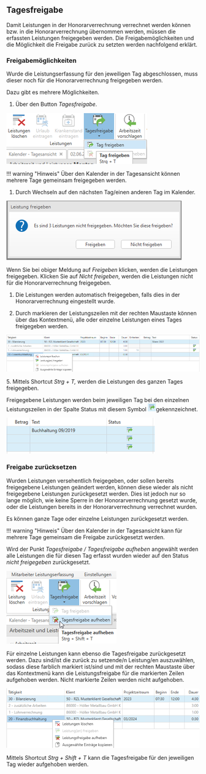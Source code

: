 ## Tagesfreigabe

Damit Leistungen in der Honorarverrechnung verrechnet werden können bzw.
in die Honorarverrechnung übernommen werden, müssen die erfassten
Leistungen freigegeben werden. Die Freigabemöglichkeiten und die
Möglichkeit die Freigabe zurück zu setzten werden nachfolgend erklärt.

### Freigabemöglichkeiten

Wurde die Leistungserfassung für den jeweiligen Tag abgeschlossen, muss
dieser noch für die Honorarverrechnung freigegeben werden.

Dazu gibt es mehrere Möglichkeiten.

1.  Über den Button *Tagesfreigabe*.


![](<img/image47.png>)

!!! warning "Hinweis"
    Über den Kalender in der Tagesansicht können mehrere Tage gemeinsam
    freigegeben werden.

1.  Durch Wechseln auf den nächsten Tag/einen anderen Tag im Kalender.


![](<img/image48.png>)

Wenn Sie bei obiger Meldung auf *Freigeben* klicken, werden die
Leistungen freigegeben. Klicken Sie auf *Nicht freigeben*, werden die
Leistungen nicht für die Honorarverrechnung freigegeben.

1.  Die Leistungen werden automatisch freigegeben, falls dies in der
    Honorarverrechnung eingestellt wurde.

2.  Durch markieren der Leistungszeilen mit der rechten Maustaste können
    über das Kontextmenü, alle oder einzelne Leistungen eines Tages
    freigegeben werden.


![](<img/image49.png>)

5\. Mittels Shortcut *Strg + T,* werden die Leistungen des ganzen
Tages freigegeben.

Freigegebene Leistungen werden beim jeweiligen Tag bei den einzelnen
Leistungszeilen in der Spalte Status mit diesem Symbol
![](<img/image50.png>)gekennzeichnet.


![](<img/image51.png>)

### Freigabe zurücksetzen

Wurden Leistungen versehentlich freigegeben, oder sollen bereits
freigegebene Leistungen geändert werden, können diese wieder als nicht
freigegebene Leistungen zurückgesetzt werden. Dies ist jedoch nur so
lange möglich, wie keine Sperre in der Honorarverrechnung gesetzt wurde,
oder die Leistungen bereits in der Honorarverrechnung verrechnet wurden.

Es können ganze Tage oder einzelne Leistungen zurückgesetzt werden.

!!! warning "Hinweis"
    Über den Kalender in der Tagesansicht kann für mehrere Tage gemeinsam
    die Freigabe zurückgesetzt werden.

Wird der Punkt *Tagesfreigabe / Tagesfreigabe aufheben* angewählt werden
alle Leistungen die für diesen Tag erfasst wurden wieder auf den Status
*nicht freigegeben* zurückgesetzt.


![](<img/image52.png>)

Für einzelne Leistungen kann ebenso die Tagesfreigabe zurückgesetzt
werden. Dazu sind/ist die zurück zu setzende/n Leistung/en auszuwählen,
sodass diese farblich markiert ist/sind und mit der rechten Maustaste
über das Kontextmenü kann die Leistungsfreigabe für die markierten
Zeilen aufgehoben werden. Nicht markierte Zeilen werden nicht
aufgehoben.

![](<img/image53.png>)

Mittels Shortcut *Strg + Shift + T* kann die Tagesfreigabe für den
jeweiligen Tag wieder aufgehoben werden.

